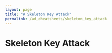 ```yaml
---
layout: page
title: "# Skeleton Key Attack"
permalink: /ad_cheatsheets/skeleton_key_attack
---
```


# Skeleton Key Attack
